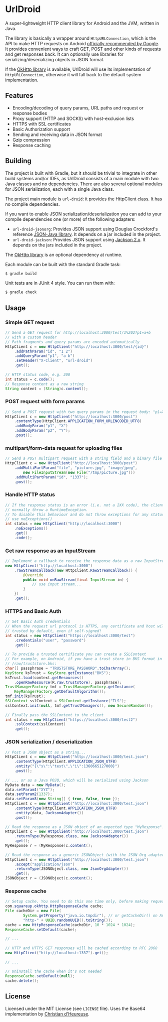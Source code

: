 UrlDroid
========

A super-lightweight HTTP client library for Android and the JVM, written in Java.

The library is basically a wrapper around `HttpURLConnection`, which is the API to make HTTP requests on
Android [officially recommended by Google](http://android-developers.blogspot.com/2011/09/androids-http-clients.html).
It provides convenient ways to craft GET, POST and other kinds of requests and get responses back. It can optionally use libraries for serializing/deserializing objects in JSON format.

If the [OkHttp library](http://square.github.io/okhttp) is available, UrlDroid will use its implementation of `HttpURLConnection`, otherwise it will fall back to the default system implementation.


## Features

- Encoding/decoding of query params, URL paths and request or response bodies
- Proxy support (HTTP and SOCKS) with host-exclusion lists
- HTTPS with SSL certificates
- Basic Authorization support
- Sending and receiving data in JSON format
- Gzip compression
- Response caching


## Building

The project is built with Gradle, but it should be trivial to integrate in other build systems and/or IDEs, as UrlDroid consists of a main module with two Java classes and no dependencies. There are also several optional modules for JSON serialization, each with a single Java class.

The project main module is `url-droid`: it provides the HttpClient class. It has no compile dependencies.

If you want to enable JSON serialization/deserialization you can add to your compile dependencies one (or more) of the following adapters:
- `url-droid-jsonorg`: Provides JSON support using Douglas Crockford's reference [JSON-Java library](https://github.com/douglascrockford/JSON-java). It depends on a jar included in the project.
- `url-droid-jackson`: Provides JSON support using [Jackson 2.x](https://github.com/FasterXML/jackson). It depends on the jars included in the project.

The [OkHttp library](http://square.github.io/okhttp) is an optional dependency at runtime.

Each module can be built with the standard Gradle task:

```sh
$ gradle build
```

Unit tests are in JUnit 4 style. You can run them with: 

```sh
$ gradle check
```


## Usage

### Simple GET request

```java
// Send a GET request for http://localhost:3000/test/1%202?p1=a+b
// with a custom header
// Path fragments and query params are encoded automatically
HttpClient c = new HttpClient("http://localhost:3000/test/{id}")
    .addPathParam("id", "1 2")
    .addQueryParam("p1", "a b")
    .setHeader("X-Client", "url-droid")
    .get();
 
// HTTP status code, e.g. 200
int status = c.code();
// Response content as a raw string
String content = (String)c.content();
```

### POST request with form params

```java
// Send a POST request with two query params in the request body: "p1=X&p2=Y"
HttpClient c = new HttpClient("http://localhost:3000/post")
    .contentType(HttpClient.APPLICATION_FORM_URLENCODED_UTF8)
    .addBodyParam("p1", "X")
    .addBodyParam("p2", "Y");
    .post();
```

### multipart/form-data request for uploading files

```java
// Send a POST multipart request with a string field and a binary file
HttpClient c = new HttpClient("http://localhost:3000/post")
    .addMultiPartParam("file", "picture.jpg", "image/jpeg",
        new FileInputStream(new File("/tmp/picture.jpg")))
    .addMultiPartParam("id", "1337");
    .post();
```

### Handle HTTP status

```java
// If the response status is an error (i.e. not a 2XX code), the client will
// normally throw a RuntimeException.
// To disable this behaviour and do not throw exceptions for any status,
// use noExceptions()
int status = new HttpClient("http://localhost:3000")
    .noExceptions()
    .get()
    .code();  
```

### Get raw response as an InputStream

```java
// Implement a callback to receive the response data as a raw InputStream.
new HttpClient("http://localhost:3000")
    .rawStreamCallback(new HttpClient.RawStreamCallback() {
        @Override
        public void onRawStream(final InputStream in) {
            // use input stream...
        }
    })
    .get();  
```
    
### HTTPS and Basic Auth
    
```java
// Set Basic Auth credentials
// When the request url protocol is HTTPS, any certificate and host will be
// trusted by default, even if self-signed!
int status = new HttpClient("https://localhost:3000/test")
    .credentials("user", "password")
    .get();
 
// To provide a trusted certificate you can create a SSLContext
// For example, on Android, if you have a trust store in BKS format in
// /raw/truststore.bks:
char[] passphrase = "TRUSTSTORE_PASSWORD".toCharArray();
KeyStore ksTrust = KeyStore.getInstance("BKS");
ksTrust.load(context.getResources()
    .openRawResource(R.raw.truststore), passphrase);
TrustManagerFactory tmf = TrustManagerFactory.getInstance(
    KeyManagerFactory.getDefaultAlgorithm());
tmf.init(ksTrust);
SSLContext sslContext = SSLContext.getInstance("TLS");
sslContext.init(null, tmf.getTrustManagers(), new SecureRandom());
 
// Finally pass the SSLContext to the client
int status = new HttpClient("https://localhost:3000/test2")
    .sslContext(sslContext)
    .get();
```

### JSON serialization / deserialization

```java
// Post a JSON object as a string...
HttpClient c = new HttpClient("http://localhost:3000/test.json")
    .contentType(HttpClient.APPLICATION_JSON_UTF8)
    .entity("{\"s\":\"test\",\"i\":1360665127000}")
    .post();
 
// ... or as a Java POJO, which will be serialized using Jackson
MyData data = new MyData();
data.setParam1("XYZ");
data.setParam2(1337);
data.setParam3(new String[] { true, false, true });
HttpClient c = new HttpClient("http://localhost:3000/test.json")
    .contentType(HttpClient.APPLICATION_JSON_UTF8)
    .entity(data, JacksonAdapter())
    .post();
 
// Read the response as a JSON object of an expected type "MyResponse"...
HttpClient c = new HttpClient("http://localhost:3000/test.json")
    .returnType(MyResponse.class, new JacksonAdapter())
    .get();
MyResponse r = (MyResponse)c.content();
 
// Read the response as a generic JSONObject (with the JSON Org adapter)
HttpClient c = new HttpClient("http://localhost:3000/test.json")
    .accept("application/json")
    .returnType(JSONObject.class, new JsonOrgAdapter())
    .get();
JSONObject r = (JSONObject)c.content();
```        

### Response cache

```java
// Setup cache. You need to do this one time only, before making requests
com.squareup.okhttp.HttpResponseCache cache;
File cacheDir = new File(
        System.getProperty("java.io.tmpdir"), // or getCacheDir() on Android
        "http-" + UUID.randomUUID().toString());
cache = new HttpResponseCache(cacheDir, 10 * 1024 * 1024);
ResponseCache.setDefault(cache);
 
// ...
 
// HTTP and HTTPS GET responses will be cached according to RFC 2068
new HttpClient("http://localhost:1337").get();
 
// ...
 
// Uninstall the cache when it's not needed
ResponseCache.setDefault(null);
cache.delete();
```


## License

Licensed under the MIT License (see `LICENSE` file). Uses the Base64 implementation by [Christian d'Heureuse](http://www.source-code.biz/base64coder/java/).
